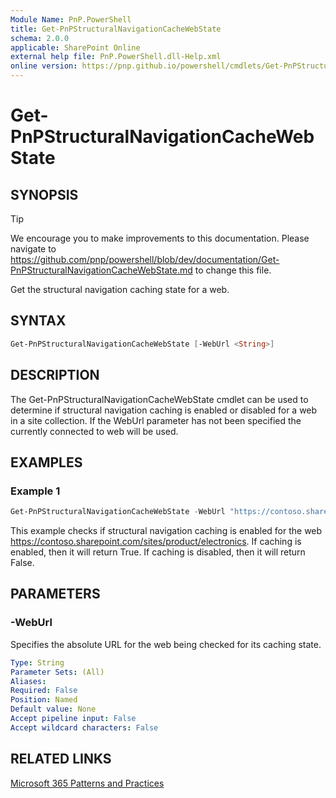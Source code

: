 ```yaml
---
Module Name: PnP.PowerShell
title: Get-PnPStructuralNavigationCacheWebState
schema: 2.0.0
applicable: SharePoint Online
external help file: PnP.PowerShell.dll-Help.xml
online version: https://pnp.github.io/powershell/cmdlets/Get-PnPStructuralNavigationCacheWebState.html
---
```

 
# Get-PnPStructuralNavigationCacheWebState

## SYNOPSIS

> [!TIP]
> We encourage you to make improvements to this documentation. Please navigate to https://github.com/pnp/powershell/blob/dev/documentation/Get-PnPStructuralNavigationCacheWebState.md to change this file.

Get the structural navigation caching state for a web.

## SYNTAX

```powershell
Get-PnPStructuralNavigationCacheWebState [-WebUrl <String>]
```

## DESCRIPTION
The Get-PnPStructuralNavigationCacheWebState cmdlet can be used to determine if structural navigation caching is enabled or disabled for a web in a site collection. If the WebUrl parameter has not been specified the currently connected to web will be used.

## EXAMPLES

### Example 1
```powershell
Get-PnPStructuralNavigationCacheWebState -WebUrl "https://contoso.sharepoint.com/sites/product/electronics" 
```

This example checks if structural navigation caching is enabled for the web https://contoso.sharepoint.com/sites/product/electronics. If caching is enabled, then it will return True. If caching is disabled, then it will return False. 

## PARAMETERS

### -WebUrl
Specifies the absolute URL for the web being checked for its caching state. 

```yaml
Type: String
Parameter Sets: (All)
Aliases:
Required: False
Position: Named
Default value: None
Accept pipeline input: False
Accept wildcard characters: False
```

## RELATED LINKS

[Microsoft 365 Patterns and Practices](https://aka.ms/m365pnp)

